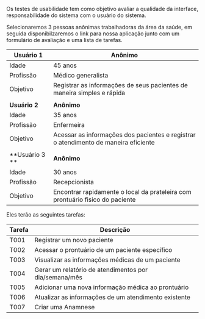 Os testes de usabilidade tem como objetivo avaliar a qualidade da interface, responsabilidade do sistema com o usuário do sistema.

Selecionaremos 3 pessoas anônimas trabalhadoras da área da saúde, em seguida disponibilzaremos o link para nossa aplicação junto com um formulário de avaliação e uma lista de tarefas.

| **Usuário 1**  | **Anônimo**  |
| ------------ | ------------ |
| Idade  | 45 anos   |
|  Profissão |  Médico generalista |
|  Objetivo |  Registrar as informações de seus pacientes de maneira simples e rápida |
||
| **Usuário 2**  | **Anônimo**  |
| Idade  | 35 anos   |
|  Profissão |  Enfermeira |
|  Objetivo |  Acessar as informações dos pacientes e registrar o atendimento de maneira eficiente |
||
| **Usuário 3 ** |  **Anônimo** |
| Idade  | 30 anos   |
|  Profissão |  Recepcionista |
|  Objetivo |  Encontrar rapidamente o local da prateleira com prontuário fisico do paciente |

Eles terão as seguintes tarefas:

|  Tarefa  | Descrição  |
| ------------ | ------------ |
|  T001 | Registrar um novo paciente  |
|  T002 | Acessar o prontuário de um paciente específico  |
|  T003 | Visualizar as informações médicas de um paciente  |
|  T004 |  Gerar um relatório de atendimentos por dia/semana/mês |
|  T005 | Adicionar uma nova informação médica ao prontuário  |
|  T006 | Atualizar as informações de um atendimento existente  |
| T007 | Criar uma Anamnese  |


